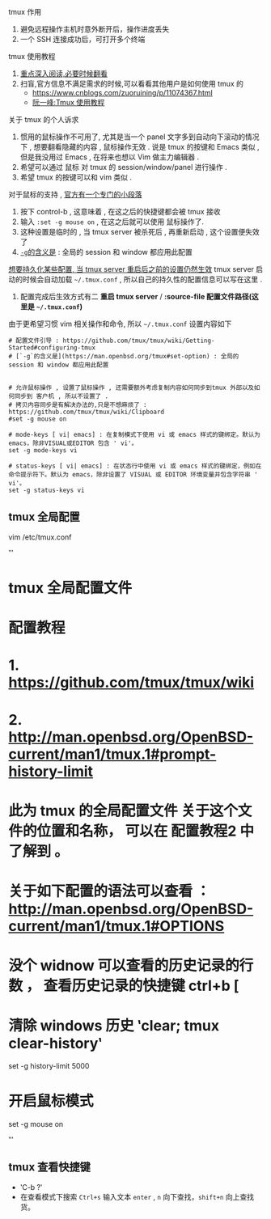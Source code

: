 tmux 作用 
1. 避免远程操作主机时意外断开后，操作进度丢失
2. 一个 SSH 连接成功后，可打开多个终端

tmux 使用教程
1. [重点深入阅读,必要时候翻看](https://github.com/tmux/tmux/wiki/Getting-Started)
2. 扫盲,官方信息不满足需求的时候,可以看看其他用户是如何使用 tmux 的
    - https://www.cnblogs.com/zuoruining/p/11074367.html
    - [阮一峰:Tmux 使用教程](https://www.ruanyifeng.com/blog/2019/10/tmux.html)


关于 tmux 的个人诉求
1. 惯用的鼠标操作不可用了, 尤其是当一个 panel 文字多到自动向下滚动的情况下 , 想要翻看隐藏的内容 , 鼠标操作无效 .
   说是 tmux 的按键和 Emacs 类似 , 但是我没用过 Emacs , 在将来也想以 Vim 做主力编辑器 .
2. 希望可以通过 鼠标 对 tmux 的 session/window/panel 进行操作 .
3. 希望 tmux 的按键可以和 vim 类似 .


对于鼠标的支持 , [官方有一个专门的小段落](https://github.com/tmux/tmux/wiki/Getting-Started#using-the-mouse)
1. 按下 control-b  , 这意味着 , 在这之后的快捷键都会被 tmux 接收
2. 输入 `:set -g mouse on` , 在这之后就可以使用 鼠标操作了.
3. 这种设置是临时的 , 当 tmux server 被杀死后 , 再重新启动 , 这个设置便失效了
4. [`-g`的含义是](https://man.openbsd.org/tmux#set-option) : 全局的 session 和 window 都应用此配置
   

[想要持久化某些配置, 当 tmux server 重启后之前的设置仍然生效](https://github.com/tmux/tmux/wiki/Getting-Started#configuring-tmux)
tmux server 启动的时候会自动加载 `~/.tmux.conf` , 所以自己的持久性的配置信息可以写在这里 .
1. 配置完成后生效方式有二 **重启 tmux server** / **:source-file 配置文件路径(这里是 `~/.tmux.conf`)**


由于更希望习惯 vim 相关操作和命令, 所以 `~/.tmux.conf` 设置内容如下
```
# 配置文件引导 : https://github.com/tmux/tmux/wiki/Getting-Started#configuring-tmux
# [`-g`的含义是](https://man.openbsd.org/tmux#set-option) : 全局的 session 和 window 都应用此配置


# 允许鼠标操作 , 设置了鼠标操作 , 还需要额外考虑复制内容如何同步到tmux 外部以及如何同步到 客户机 , 所以不设置了 .
# 拷贝内容同步是有解决办法的,只是不想麻烦了 : https://github.com/tmux/tmux/wiki/Clipboard
#set -g mouse on

# mode-keys [ vi| emacs] : 在复制模式下使用 vi 或 emacs 样式的键绑定。默认为 emacs，除非VISUAL或EDITOR 包含 ' vi'。
set -g mode-keys vi

# status-keys [ vi| emacs] : 在状态行中使用 vi 或 emacs 样式的键绑定，例如在命令提示符下。默认为 emacs，除非设置了 VISUAL 或 EDITOR 环境变量并包含字符串 ' vi'。
set -g status-keys vi
```


## tmux 全局配置

vim /etc/tmux.conf

‵‵‵
# tmux 全局配置文件
# 配置教程
#    1. https://github.com/tmux/tmux/wiki
#    2. http://man.openbsd.org/OpenBSD-current/man1/tmux.1#prompt-history-limit

# 此为 tmux 的全局配置文件 关于这个文件的位置和名称， 可以在 配置教程2 中了解到 。
# 关于如下配置的语法可以查看 ： http://man.openbsd.org/OpenBSD-current/man1/tmux.1#OPTIONS

# 没个 widnow 可以查看的历史记录的行数 ， 查看历史记录的快捷键  ctrl+b [
# 清除 windows 历史 ‵clear; tmux clear-history‵
set -g history-limit 5000

# 开启鼠标模式
set -g mouse on

‵‵‵


## tmux 查看快捷键 
-  ‵C-b ?‵
- 在查看模式下搜索 `Ctrl+s` 输入文本 `enter` , `n` 向下查找，`shift+n` 向上查找货。 